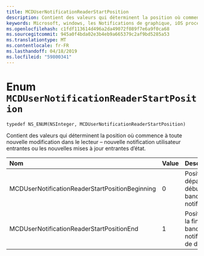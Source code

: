 ```yaml
---
title: MCDUserNotificationReaderStartPosition
description: Contient des valeurs qui déterminent la position où commence à toute nouvelle modification dans le lecteur – nouvelle notification utilisateur entrantes ou les nouvelles mises à jour entrantes d’état.
keywords: Microsoft, windows, les Notifications de graphique, iOS procédures, procédures iPhone
ms.openlocfilehash: c1fdf113614d496a2da49072f089f7e6a9f0ca68
ms.sourcegitcommit: 945a0f4bda02e3b4eb9a665379c2af9bd5285a53
ms.translationtype: MT
ms.contentlocale: fr-FR
ms.lasthandoff: 04/18/2019
ms.locfileid: "59800341"
---
```

# <a name="enum-mcdusernotificationreaderstartposition"></a>Enum `MCDUserNotificationReaderStartPosition`

```
typedef NS_ENUM(NSInteger, MCDUserNotificationReaderStartPosition)
```

Contient des valeurs qui déterminent la position où commence à toute nouvelle modification dans le lecteur – nouvelle notification utilisateur entrantes ou les nouvelles mises à jour entrantes d’état. 

|Nom | Value | Description |
|:-- |:-- |:-- |
|   MCDUserNotificationReaderStartPositionBeginning |0| Position de départ au début de la banque de notification. |
|   MCDUserNotificationReaderStartPositionEnd | 1| Position à la fin de la banque de notification de début. |
